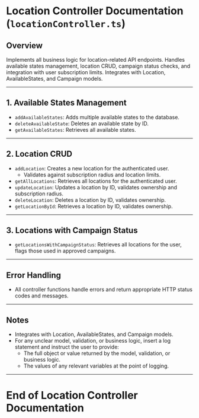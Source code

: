 # Location Controller Documentation (`locationController.ts`)

## Overview
Implements all business logic for location-related API endpoints. Handles available states management, location CRUD, campaign status checks, and integration with user subscription limits. Integrates with Location, AvailableStates, and Campaign models.

---

## 1. Available States Management
- `addAvailableStates`: Adds multiple available states to the database.
- `deleteAvailableState`: Deletes an available state by ID.
- `getAvailableStates`: Retrieves all available states.

---

## 2. Location CRUD
- `addLocation`: Creates a new location for the authenticated user.
  - Validates against subscription radius and location limits.
- `getAllLocations`: Retrieves all locations for the authenticated user.
- `updateLocation`: Updates a location by ID, validates ownership and subscription radius.
- `deleteLocation`: Deletes a location by ID, validates ownership.
- `getLocationById`: Retrieves a location by ID, validates ownership.

---

## 3. Locations with Campaign Status
- `getLocationsWithCampaignStatus`: Retrieves all locations for the user, flags those used in approved campaigns.

---

## Error Handling
- All controller functions handle errors and return appropriate HTTP status codes and messages.

---

## Notes
- Integrates with Location, AvailableStates, and Campaign models.
- For any unclear model, validation, or business logic, insert a log statement and instruct the user to provide:
  - The full object or value returned by the model, validation, or business logic.
  - The values of any relevant variables at the point of logging.

---

# End of Location Controller Documentation 